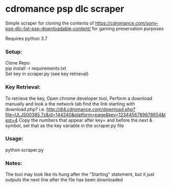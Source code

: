 # cdromance psp dlc scraper
Simple scraper for cloning the contents of https://cdromance.com/sony-psp-dlc-list-psp-downloadable-content/ for gaming preservation purposes

Requires python 3.7

### Setup:  
Clone Repo  
pip install -r requirements.txt  
Set key in scraper.py (see key retrieval)  

### Key Retrieval:
To retrieve the key, Open chrome developer tool, Perform a download manually and look a the network tab
find the link starting with download.php? i.e. http://dl4.cdromance.com/download.php?file=ULJS00385.7z&id=144240&platform=page&key=1234456789878654&test=4
Copy the numbers that appear after key= and before the next & symbol, set that as the key variable in the scraper.py file

### Usage:
python scraper.py

### Notes:
The tool may look like its hung after the "Starting" statement, but it just outputs the next line after the file has been downloaded